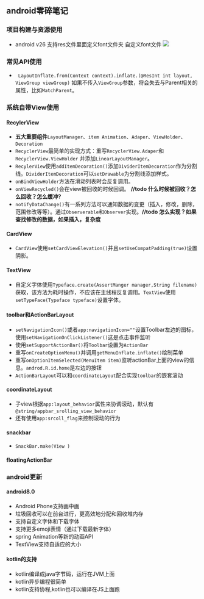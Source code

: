## android零碎笔记
### 项目构建与资源使用
* android v26 支持res文件里面定义font文件夹 自定义font文件
![](http://oepm6q4qh.bkt.clouddn.com/android-note.png)


### 常见API使用
* `` LayoutInflate.from(Context context).inflate.(@ResInt int layout, ViewGroup viewGroup)``
如果不传入``ViewGroup``参数，将会失去与Parent相关的属性，比如``MatchParent``。


### 系统自带View使用
#### RecylerView
* **五大重要组件**`LayoutManager`、`item Animation`、`Adaper`、`ViewHolder`、`Decoration`
* ``RecyclerView``最简单的实现方式：重写``RecyclerView.Adaper``和`RecyclerView.ViewHolder`
并添加`LinearLayoutManager`。
* ``RecylerView``使用``addItemDecoration()``添加``DividerItemDecoration``作为分割线。``DividerItemDecoration``可以``setDrawable``为分割线添加样式。
* `onBindViewHolder`方法在滑动列表时会反复调用。
* `onViewRecycled()`会在view被回收的时候回调。 **//todo 什么时候被回收？怎么回收？怎么缓冲?**
* `notifyDataChange()`有一系列方法可以通知数据的变更（插入，修改，删除，范围修改等等）。通过`Observerable`和`Observer`实现。**//todo 怎么实现？如果查找修改的数据，如果插入，复杂度**

#### CardView
* ``CardView``使用``setCardViewElevation()``并且``setUseCompatPadding(true)``设置阴影。

#### TextView
* 自定义字体使用``Typeface.create(AssertManger manager,String filename)``获取，该方法为耗时操作，不应该在主线程反复调用。``TextView``使用`setTypeFace(Typeface typeface)`设置字体。

#### toolbar和ActionBarLayout
* `setNavigationIcon()`或者`app:navigationIcon=""`设置Toolbar左边的图标，
使用`setNavigationOnClickListener()`这是点击事件监听
* 使用`setSupportActionBar()`将`Toolbar`设置为`ActionBar`
* 重写`onCreateOptionMenu()`并调用`getMenuInflate.inflate()`绘制菜单
* 重写`onOptionItemSelected(MenuItem item)`监听actionBar上面的view的信息。`androd.R.id.home`是左边的按钮
* `ActionBarLayout`可以和`coordinateLayout`配合实现`toolbar`的嵌套滚动


#### coordinateLayout
* 子view根据`app:layout_behavior`属性来协调滚动，默认有`@string/appbar_srolling_view_behavior`
* 还有使用`app:srcoll_flag`来控制滚动的行为

#### snackbar
* `SnackBar.make(View )`

#### floatingActionBar

### android更新
#### android8.0
* Android Phone支持画中画
* 垃圾回收可以在前台进行，更高效地分配和回收堆内存
* 支持自定义字体和下载字体
* 支持更多emoji表情（通过下载最新字体）
* spring Animation等新的动画API
* TextView支持自适应的大小

#### kotlin的支持
* kotlin编译成java字节码，运行在JVM上面
* kotlin异步编程很简单
* kotlin支持协程,kotlin也可以编译在JS上面跑
